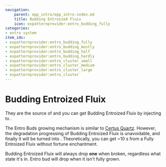 ```yaml
---
navigation:
    parent: epp_intro/epp_intro-index.md
    title: Budding Entroized Fluix
    icon: expatternprovider:entro_budding_fully
categories:
- entro system
item_ids:
- expatternprovider:entro_budding_fully
- expatternprovider:entro_budding_mostly
- expatternprovider:entro_budding_half
- expatternprovider:entro_budding_hardly
- expatternprovider:entro_cluster_small
- expatternprovider:entro_cluster_medium
- expatternprovider:entro_cluster_large
- expatternprovider:entro_cluster
---
```


# Budding Entroized Fluix

<GameScene zoom="4" background="transparent">
  <ImportStructure src="../structure/budding_entro.snbt"></ImportStructure>
  <IsometricCamera yaw="195" pitch="30"></IsometricCamera>
</GameScene>

They are the source of <ItemLink id="expatternprovider:entro_crystal" /> and you can get Budding Entroized Fluix by injecting <ItemLink id="expatternprovider:entro_seed" /> to <ItemLink id="ae2:fluix_block" />.

The Entro Buds growing mechanism is similar to [Certus Quartz](ae2:items-blocks-machines/budding_certus.md). However, the degradation
progressing of Budding Entroized Fluix is unavoidable, and finally it will be turned into <ItemLink id="ae2:quartz_block" />.
Theoretically, you can get ~10 <ItemLink id="expatternprovider:entro_crystal" />s from a Fully Entroized Fluix without fortune enchantment.

Budding Entroized Fluix will always drop **one** <ItemLink id="expatternprovider:entro_dust" /> when broken, regardless what state it's in.
Entro bud will drop <ItemLink id="expatternprovider:entro_shard" /> when it isn't fully grown.
